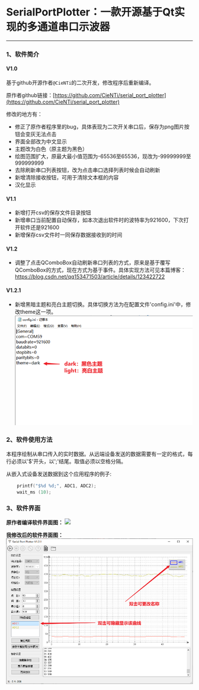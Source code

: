 
# SerialPortPlotter：一款开源基于Qt实现的多通道串口示波器

---

### 1、软件简介

#### V1.0

基于github开源作者`@CieNTi`的二次开发，修改程序后重新编译。

原作者github链接：[https://github.com/CieNTi/serial_port_plotter](https://github.com/CieNTi/serial_port_plotter)

修改的地方有：
- 修正了原作者程序里的bug，具体表现为二次开关串口后，保存为png图片按钮会变灰无法点击
- 界面全部改为中文显示
- 主题改为白色（原主题为黑色）
- 绘图范围扩大，原最大最小值范围为-65536至65536，现改为-99999999至999999999
- 去除刷新串口列表按钮，改为点击串口选择列表时候会自动刷新
- 新增清除接收按钮，可用于清除文本框的内容
- 汉化显示

#### V1.1

- 新增打开csv的保存文件目录按钮
- 新增串口当前配置自动保存，如本次退出软件时的波特率为921600，下次打开软件还是921600
- 新增保存csv文件时一同保存数据接收到的时间

#### V1.2

- 调整了点击QComboBox自动刷新串口列表的方式，原来是基于覆写QComboBox的方式，现在方式为基于事件。具体实现方法可见本篇博客：https://blog.csdn.net/qq153471503/article/details/123422722


#### V1.2.1

- 新增黑暗主题和亮白主题切换。具体切换方法为在配置文件'config.ini'中，修改theme这一项。
	![](./theme.png)


### 2、软件使用方法

本程序绘制从串口传入的实时数据。从远端设备发送的数据需要有一定的格式，每行必须以'$'开头，以';'结尾。取值必须以空格分隔。

从嵌入式设备发送数据到这个应用程序的例子:

```c
	printf("$%d %d;", ADC1, ADC2);
	wait_ms (10);
```

### 3、软件界面

**原作者编译软件界面图：**
![](https://img-blog.csdnimg.cn/149ae3b9195c44f98cdb26e00fafd783.png?x-oss-process=image/watermark,type_d3F5LXplbmhlaQ,shadow_50,text_Q1NETiBA6ZuN5q2j5LiN56eD5aS0,size_20,color_FFFFFF,t_70,g_se,x_16)

**我修改后的软件界面图：**
![](./ui.png)

